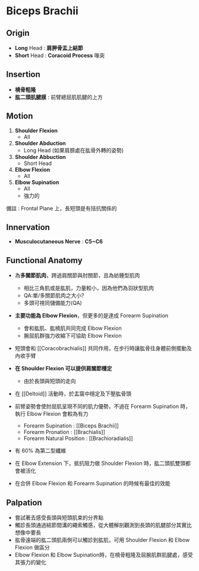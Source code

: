 # Biceps Brachii
## Origin
* **Long** Head : **肩胛骨盂上結節** 
* **Short** Head : **Coracoid Process** 喙突  

## Insertion
* **橈骨粗隆**
* **肱二頭肌腱膜** : 前臂總屈肌肌腱的上方  

## Motion
1. **Shoulder Flexion**
	* All
2. **Shoulder Abduction**
	* Long Head (如果肩膀處在肱骨外轉的姿勢)
3. **Shoulder Abbuction**
	* Short Head
4. **Elbow Flexion**
	* All
5. **Elbow Supination**
	* All
	* 強力的

備註 : Frontal Plane 上，長短頭是有拮抗關係的  

## Innervation
* **Musculocutaneous Nerve** : **C5~C6**  

## Functional Anatomy
* 為**多關節肌肉**，跨過肩關節與肘關節，且為紡錘型肌肉
    * 相比三角肌或是肱肌，力量較小，因為他們為羽狀型肌肉
    * QA:單/多關節肌肉之大小?
    * 多頭可視同儲備能力(QA)  

* **主要功能為 Elbow Flexion**，但更多的是達成 Forearm Supination
    * 會和肱肌、肱橈肌共同完成 Elbow Flexion
    * 腕屈肌群強力收縮下可協助 Elbow Flexion  

* 短頭會和 [[Coracobrachialis]] 共同作用，在步行時讓肱骨往身體前側擺動及內收手臂  

* **在 Shoulder Flexion 可以提供肩關節穩定**
    * 由於長頭與短頭的走向

* 在 [[Deltoid]] 活動時，於盂窩中穩定及下壓肱骨頭

* 前臂姿勢會使肘屈肌呈現不同的肌力優勢，不過在 Forearm Supination 時，執行 Elbow Flexion 會較為有力
	* Forearm Supination : [[Biceps Brachii]]
	* Forearm Pronation : [[Brachialis]]
	* Forearm Natural Position : [[Brachioradialis]]  

* 有 60% 為第二型纖維

* 在 Elbow Extension 下，抵抗阻力做 Shoulder Flexion 時，肱二頭肌雙頭都會被活化

* 在合併 Elbow Flexion 和 Forearm Supination 的時候有最佳的效能

## Palpation
* 嘗試著去感受長頭與短頭肌束的分界點
* 觸診長頭通過結節間溝的繩索觸感，從大體解剖觀測到長頭的肌腱部分其實比想像中要長
* 肱骨遠端的肱二頭肌兩側可以觸診到肱肌，可用 Shoulder Flexion 和 Elbow Flexion 做區分
* Elbow Flexion 和 Elbow Supination時，在橈骨粗隆及屈腕肌群肌腱處，感受其張力的變化